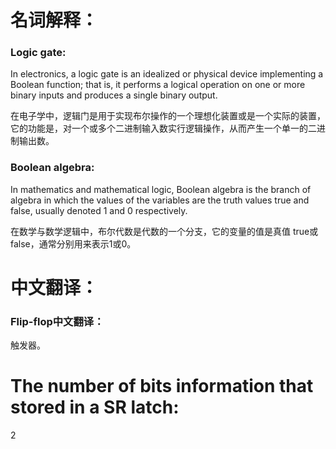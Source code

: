 # 名词解释：
### Logic gate:
In electronics, a logic gate is an idealized or physical device implementing a Boolean function; that is, it performs a logical operation on one or more binary inputs and produces a single binary output.

在电子学中，逻辑门是用于实现布尔操作的一个理想化装置或是一个实际的装置，它的功能是，对一个或多个二进制输入数实行逻辑操作，从而产生一个单一的二进制输出数。
### Boolean algebra:
In mathematics and mathematical logic, Boolean algebra is the branch of algebra in which the values of the variables are the truth values true and false, usually denoted 1 and 0 respectively.

在数学与数学逻辑中，布尔代数是代数的一个分支，它的变量的值是真值 true或false，通常分别用来表示1或0。

# 中文翻译：
### Flip-flop中文翻译：
触发器。

# The number of bits information that stored in a SR latch:
 2